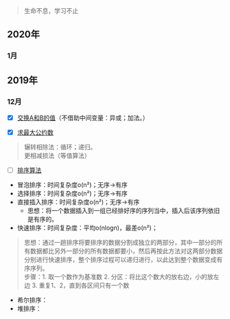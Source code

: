 > 生命不息，学习不止

## 2020年

### 1月 

## 2019年

### 12月

* [x] [交换A和B的值](https://github.com/ConstantCody/algorithm_study/blob/master/algorithms/2019.12/SwapNumber.h)（不借助中间变量：异或；加法。）

* [x] [求最大公约数](https://github.com/ConstantCody/algorithm_study/blob/master/algorithms/2019.12/GreaterCommonDivisor.h)
> 辗转相除法：循环；递归。    
> 更相减损法（等值算法）

* [ ] [排序算法](https://github.com/ConstantCody/algorithm_study/blob/master/algorithms/2019.12/SortNumber.h)
 * 冒泡排序：时间复杂度o(n²)；无序->有序
 * 选择排序：时间复杂度o(n²)；无序->有序
 * 直接插入排序：时间复杂度o(n²)；无序->有序
    * 思想：将一个数据插入到一组已经排好序的序列当中，插入后该序列依旧是有序的。
 * 快速排序：时间复杂度：平均o(nlogn)，最差o(n²)；
  > 思想：通过一趟排序将要排序的数据分割成独立的两部分，其中一部分的所有数据都比另外一部分的所有数据都要小，然后再按此方法对这两部分数据分别进行快速排序，整个排序过程可以递归进行，以此达到整个数据变成有序序列。    
  > 步骤：1. 取一个数作为基准数 2. 分区：将比这个数大的放右边，小的放左边 3. 重复1、2，直到各区间只有一个数
 * 希尔排序：
 * 堆排序：
